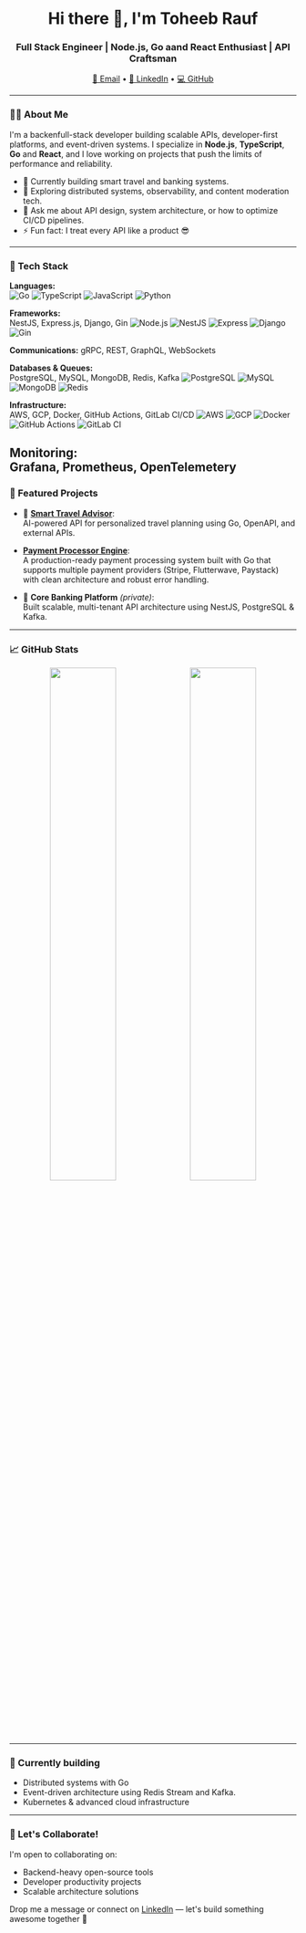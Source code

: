<h1 align="center">Hi there 👋, I'm Toheeb Rauf</h1>
<h3 align="center">Full Stack Engineer | Node.js, Go aand React Enthusiast | API Craftsman</h3>

<p align="center">
  <a href="mailto:thoraf20@gmail.com">📧 Email</a> • 
  <a href="https://www.linkedin.com/in/toheeb-rauf-678534102/">🔗 LinkedIn</a> • 
  <a href="https://github.com/thoraf20">💻 GitHub</a>
</p>

---

### 👨‍💻 About Me

I'm a backenfull-stack developer building scalable APIs, developer-first platforms, and event-driven systems. I specialize in **Node.js**, **TypeScript**, **Go** and **React**, and I love working on projects that push the limits of performance and reliability.

- 🔭 Currently building smart travel and banking systems.
- 🧠 Exploring distributed systems, observability, and content moderation tech.
- 💬 Ask me about API design, system architecture, or how to optimize CI/CD pipelines.
- ⚡ Fun fact: I treat every API like a product 😎

---

### 🔧 Tech Stack

**Languages:**  
![Go](https://img.shields.io/badge/-Go-00ADD8?logo=go&logoColor=white&style=flat) 
![TypeScript](https://img.shields.io/badge/-TypeScript-3178C6?logo=typescript&logoColor=white&style=flat) 
![JavaScript](https://img.shields.io/badge/-JavaScript-F7DF1E?logo=javascript&logoColor=black&style=flat)
![Python](https://img.shields.io/badge/-Python-3776AB?logo=python&logoColor=white&style=for-the-badge)

**Frameworks:**  
NestJS, Express.js, Django, Gin
![Node.js](https://img.shields.io/badge/-Node.js-339933?logo=node.js&logoColor=white&style=for-the-badge)
![NestJS](https://img.shields.io/badge/-NestJS-E0234E?logo=nestjs&logoColor=white&style=for-the-badge)
![Express](https://img.shields.io/badge/-Express.js-000000?logo=express&logoColor=white&style=for-the-badge)
![Django](https://img.shields.io/badge/-Django-092E20?logo=django&logoColor=white&style=for-the-badge)
![Gin](https://img.shields.io/badge/-Gin-00ADD8?logo=go&logoColor=white&style=for-the-badge)

**Communications:**
 gRPC, REST, GraphQL, WebSockets

**Databases & Queues:**  
PostgreSQL, MySQL, MongoDB, Redis, Kafka
![PostgreSQL](https://img.shields.io/badge/-PostgreSQL-4169E1?logo=postgresql&logoColor=white&style=for-the-badge)
![MySQL](https://img.shields.io/badge/-MySQL-4479A1?logo=mysql&logoColor=white&style=for-the-badge)
![MongoDB](https://img.shields.io/badge/-MongoDB-47A248?logo=mongodb&logoColor=white&style=for-the-badge)
![Redis](https://img.shields.io/badge/-Redis-DC382D?logo=redis&logoColor=white&style=for-the-badge)


**Infrastructure:**  
AWS, GCP, Docker, GitHub Actions, GitLab CI/CD
![AWS](https://img.shields.io/badge/-AWS-232F3E?logo=amazon-aws&logoColor=white&style=for-the-badge)
![GCP](https://img.shields.io/badge/-GCP-4285F4?logo=google-cloud&logoColor=white&style=for-the-badge)
![Docker](https://img.shields.io/badge/-Docker-2496ED?logo=docker&logoColor=white&style=for-the-badge)
![GitHub Actions](https://img.shields.io/badge/-GitHub%20Actions-2088FF?logo=github-actions&logoColor=white&style=for-the-badge)
![GitLab CI](https://img.shields.io/badge/-GitLab%20CI-FC6D26?logo=gitlab&logoColor=white&style=for-the-badge)


**Monitoring:**  
Grafana, Prometheus, OpenTelemetery
---

### 🚀 Featured Projects

- 🎒 [**Smart Travel Advisor**](https://github.com/thoraf20/smart-travel-advisor):  
  AI-powered API for personalized travel planning using Go, OpenAPI, and external APIs.

- [**Payment Processor Engine**](https://github.com/thoraf20/payment-processor):  
  A production-ready payment processing system built with Go that supports multiple payment providers (Stripe, Flutterwave, Paystack) with clean architecture and robust error handling.

- 🏦 **Core Banking Platform** *(private)*:  
  Built scalable, multi-tenant API architecture using NestJS, PostgreSQL & Kafka.

---

### 📈 GitHub Stats

<p align="center">
  <img src="https://github-readme-stats.vercel.app/api?username=thoraf20&show_icons=true&theme=radical" width="48%"/>
  <img src="https://github-readme-streak-stats.herokuapp.com/?user=thoraf20&theme=radical" width="48%"/>
</p>

---

### 🧠 Currently building

- Distributed systems with Go
- Event-driven architecture using Redis Stream and Kafka.
- Kubernetes & advanced cloud infrastructure

---

### 🤝 Let's Collaborate!

I'm open to collaborating on:
- Backend-heavy open-source tools
- Developer productivity projects
- Scalable architecture solutions

Drop me a message or connect on [LinkedIn](https://www.linkedin.com/in/toheeb-rauf-678534102/) — let's build something awesome together 🚀
